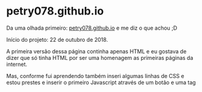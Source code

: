 # petry078.github.io
Da uma olhada primeiro: [petry078.github.io](https://petry078.github.io) e me diz o que achou ;D

Início do projeto: 22 de outubro de 2018.

A primeira versão dessa página continha apenas HTML e eu gostava de dizer que só tinha HTML por ser uma homenagem as primeiras páginas da internet.

Mas, conforme fui aprendendo também inseri algumas linhas de CSS e estou prestes e inserir o primeiro Javascript através de um botão e uma tag <script>. 
  
Mande-me uma mensagem de apoio para que eu não desanime nos estudos por email: petry078@gmail.com ou informações sigilosas e sugestões de pautas anonimamente para este: perrysec@protonmail.com
  
Obrigado :D

